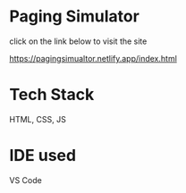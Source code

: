 # Paging Simulator

click on the link below to visit the site 

https://pagingsimualtor.netlify.app/index.html

# Tech Stack 
HTML, CSS, JS

# IDE used 
VS Code
